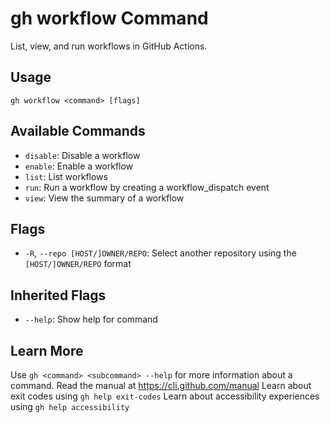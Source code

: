 # gh workflow Command

List, view, and run workflows in GitHub Actions.

## Usage

```
gh workflow <command> [flags]
```

## Available Commands

*   `disable`: Disable a workflow
*   `enable`: Enable a workflow
*   `list`: List workflows
*   `run`: Run a workflow by creating a workflow_dispatch event
*   `view`: View the summary of a workflow

## Flags

*   `-R`, `--repo [HOST/]OWNER/REPO`: Select another repository using the `[HOST/]OWNER/REPO` format

## Inherited Flags

*   `--help`: Show help for command

## Learn More

Use `gh <command> <subcommand> --help` for more information about a command.
Read the manual at https://cli.github.com/manual
Learn about exit codes using `gh help exit-codes`
Learn about accessibility experiences using `gh help accessibility`
